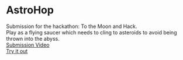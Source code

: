 # AstroHop
Submission for the hackathon: To the Moon and Hack.
<br/>
Play as a flying saucer which needs to cling to asteroids to avoid being thrown into the abyss. 
<br/>
[Submission Video](https://youtu.be/OeuMOSoYkQI)
<br/>
[Try it out](https://brendankhoury.github.io/To-the-moon-and-hack/)
